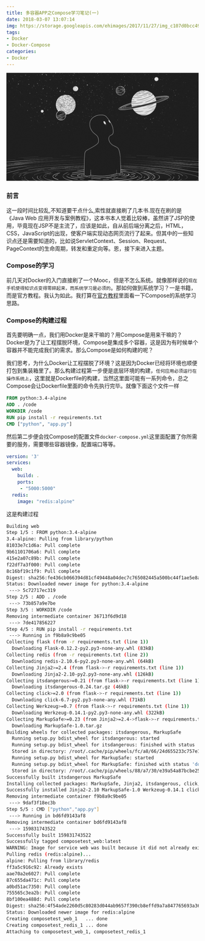 ```yaml
---
title: 多容器APP之Compose学习笔记(一)
date: 2018-03-07 13:07:14
img: https://storage.googleapis.com/ehimages/2017/11/27/img_c107d0bcc49e276237201cb7b9a3e06d_1511779237167_original.jpg
tags:
- Docker
- Docker-Compose
categories:
- Docker
---
```


![](docker-zero/top.jpg)

### 前言

这一段时间比较乱,不知道要干点什么,索性就直接刷了几本书.现在在刷的是《Java Web 应用开发与案例教程》，这本书本人觉着比较棒，虽然讲了JSP的使用，毕竟现在JSP不是主流了，应该是如此，自从前后端分离之后，HTML，CSS，JavaScript的出现，使客户端实现动态网页流行了起来。但其中的一些知识点还是需要知道的，比如说ServletContext、Session、Request、PageContext的生命周期，转发和重定向等。恩，接下来进入主题。

### Compose的学习

前几天对Docker的入门直接刷了一个Mooc，但是不怎么系统。就像那样说的`现在手机使得知识点变得零碎起来，而系统学习是必须的`。那如何做到系统学习？一是书籍，而是官方教程。我认为如此。我打算在[官方教程](https://docs.docker.com/compose/)里面看一下Compose的系统学习思路。

### Compose的构建过程

首先要明确一点，我们用Docker是来干嘛的？用Compose是用来干嘛的？Docker是为了让工程摆脱环境，Compose是集成多个容器，这是因为有时候单个容器并不能完成我们的需求。那么Compose是如何构建的呢？

我们思考，为什么Docker让工程摆脱了环境？这是因为Docker已经将环境也顺便打包到集装箱里了。那么构建过程第一步便是底层环境的构建，`任何应用必须运行在操作系统上`，这里就是Dockerfile的构建，当然这里面可能有一系列命令，总之Compose会让Dockerfile里面的命令先执行完毕。就像下面这个文件一样
```Dockerfile
FROM python:3.4-alpine
ADD . /code
WORKDIR /code
RUN pip install -r requirements.txt
CMD ["python", "app.py"]
```
然后第二步便会找Compose的配置文件`docker-compose.yml`这里面配置了你所需要的服务，需要哪些容器镜像，配置端口等等。
```yml
version: '3'
services:
  web:
    build: .
    ports:
     - "5000:5000"
  redis:
    image: "redis:alpine"
```

这是构建过程
```bash
Building web
Step 1/5 : FROM python:3.4-alpine
3.4-alpine: Pulling from library/python
81033e7c1d6a: Pull complete
9b61101706a6: Pull complete
415e2a07c89b: Pull complete
f22df7a3f000: Pull complete
8c16bf19c1f9: Pull complete
Digest: sha256:fe436cb066394d81cf49448a04dec7c765082445a500bc44f1ae5e8a455793bd
Status: Downloaded newer image for python:3.4-alpine
 ---> 5c72717ec319
Step 2/5 : ADD . /code
 ---> 73b857a9e7be
Step 3/5 : WORKDIR /code
Removing intermediate container 36713f6d9d18
 ---> 7de417856227
Step 4/5 : RUN pip install -r requirements.txt
 ---> Running in f9b8a9c9be05
Collecting flask (from -r requirements.txt (line 1))
  Downloading Flask-0.12.2-py2.py3-none-any.whl (83kB)
Collecting redis (from -r requirements.txt (line 2))
  Downloading redis-2.10.6-py2.py3-none-any.whl (64kB)
Collecting Jinja2>=2.4 (from flask->-r requirements.txt (line 1))
  Downloading Jinja2-2.10-py2.py3-none-any.whl (126kB)
Collecting itsdangerous>=0.21 (from flask->-r requirements.txt (line 1))
  Downloading itsdangerous-0.24.tar.gz (46kB)
Collecting click>=2.0 (from flask->-r requirements.txt (line 1))
  Downloading click-6.7-py2.py3-none-any.whl (71kB)
Collecting Werkzeug>=0.7 (from flask->-r requirements.txt (line 1))
  Downloading Werkzeug-0.14.1-py2.py3-none-any.whl (322kB)
Collecting MarkupSafe>=0.23 (from Jinja2>=2.4->flask->-r requirements.txt (line 1))
  Downloading MarkupSafe-1.0.tar.gz
Building wheels for collected packages: itsdangerous, MarkupSafe
  Running setup.py bdist_wheel for itsdangerous: started
  Running setup.py bdist_wheel for itsdangerous: finished with status 'done'
  Stored in directory: /root/.cache/pip/wheels/fc/a8/66/24d655233c757e178d45dea2de22a04c6d92766abfb741129a
  Running setup.py bdist_wheel for MarkupSafe: started
  Running setup.py bdist_wheel for MarkupSafe: finished with status 'done'
  Stored in directory: /root/.cache/pip/wheels/88/a7/30/e39a54a87bcbe25308fa3ca64e8ddc75d9b3e5afa21ee32d57
Successfully built itsdangerous MarkupSafe
Installing collected packages: MarkupSafe, Jinja2, itsdangerous, click, Werkzeug, flask, redis
Successfully installed Jinja2-2.10 MarkupSafe-1.0 Werkzeug-0.14.1 click-6.7 flask-0.12.2 itsdangerous-0.24 redis-2.10.6
Removing intermediate container f9b8a9c9be05
 ---> 9daf3f18ec3b
Step 5/5 : CMD ["python","app.py"]
 ---> Running in bd6fd9143af8
Removing intermediate container bd6fd9143af8
 ---> 159831743522
Successfully built 159831743522
Successfully tagged composetest_web:latest
WARNING: Image for service web was built because it did not already exist. To rebuild this image you must use `docker-compose build` or `docker-compose up --build`.
Pulling redis (redis:alpine)...
alpine: Pulling from library/redis
ff3a5c916c92: Already exists
aae70a2e6027: Pull complete
87c655da471c: Pull complete
a0bd51ac7350: Pull complete
755565c3ea2b: Pull complete
8bf100ea488d: Pull complete
Digest: sha256:4f54ade2260d5c80283d044ab9657f390cb8effd9a7a847765693a3670f6874a
Status: Downloaded newer image for redis:alpine
Creating composetest_web_1   ... done
Creating composetest_redis_1 ... done
Attaching to composetest_web_1, composetest_redis_1

```